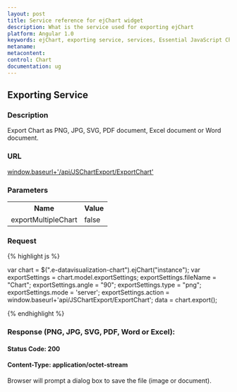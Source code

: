 ```yaml
---
layout: post
title: Service reference for ejChart widget
description: What is the service used for exporting ejChart
platform: Angular 1.0
keywords: ejChart, exporting service, services, Essential JavaScript Chart, Excel exporting, PDF exporting, Export to word, Export to SVG
metaname:
metacontent:
control: Chart
documentation: ug
---
```


## Exporting Service

### Description

Export Chart as PNG, JPG, SVG, PDF document, Excel document or Word document.

### URL

[window.baseurl+'/api/JSChartExport/ExportChart'](window.baseurl+'api/JSChartExport/ExportChart')

### Parameters
<table>
<tr>
    <th>Name</th>
    <th>Value</th>
</tr>
<tr>
    <td>exportMultipleChart</td>
	<td>false</td>
</tr>
</table>

### Request

{% highlight js %}
 
var chart = $(".e-datavisualization-chart").ejChart("instance");
var exportSettings = chart.model.exportSettings;
exportSettings.fileName = "Chart";
exportSettings.angle = "90";
exportSettings.type = "png";
exportSettings.mode = 'server';
exportSettings.action = window.baseurl+'api/JSChartExport/ExportChart';
data = chart.export();

{% endhighlight %}

### Response (PNG, JPG, SVG, PDF, Word or Excel):

#### Status Code: 200

#### Content-Type: application/octet-stream

Browser will prompt a dialog box to save the file (image or document).





